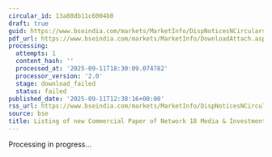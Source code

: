 ```yaml
---
circular_id: 13a88db11c6004b0
draft: true
guid: https://www.bseindia.com/markets/MarketInfo/DispNoticesNCirculars.aspx?Noticeid={A517E083-7A23-413D-8513-A8721726B678}&noticeno=20250911-71&dt=09/11/2025&icount=71&totcount=91&flag=0
pdf_url: https://www.bseindia.com/markets/MarketInfo/DownloadAttach.aspx?id=20250911-71&attachedId=
processing:
  attempts: 1
  content_hash: ''
  processed_at: '2025-09-11T18:30:09.074782'
  processor_version: '2.0'
  stage: download_failed
  status: failed
published_date: '2025-09-11T12:38:16+00:00'
rss_url: https://www.bseindia.com/markets/MarketInfo/DispNoticesNCirculars.aspx?Noticeid={A517E083-7A23-413D-8513-A8721726B678}&noticeno=20250911-71&dt=09/11/2025&icount=71&totcount=91&flag=0
source: bse
title: Listing of new Commercial Paper of Network 18 Media & Investments Limited
---
```


Processing in progress...